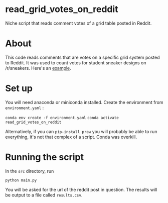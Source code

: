 # read_grid_votes_on_reddit

Niche script that reads comment votes of a grid table posted in Reddit. 

# About 

This code reads comments that are votes on a specific grid system posted to Reddit. It was used to count votes for student sneaker designs on /r/sneakers. Here's an [example](https://www.reddit.com/r/Sneakers/comments/v2l22i/yeezy_700_grade_67_classroom_competition_please/). 

# Set up

You will need anaconda or miniconda installed. Create the environment from `environment.yaml` :

```conda env create -f environment.yaml```
```conda activate read_grid_votes_on_reddit```

Alternatively, if you can `pip-install praw` you will probably be able to run everything, it's not that complex of a script. Conda was overkill.

# Running the script

In the `src` directory, run

```python main.py```

You will be asked for the url of the reddit post in question. The results will be output to a file called `results.csv`. 

